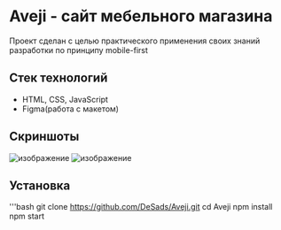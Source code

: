 # Aveji - сайт мебельного магазина 

Проект сделан с целью практического применения своих знаний разработки по принципу mobile-first

## Стек технологий
- HTML, CSS, JavaScript
- Figma(работа с макетом)

## Скриншоты 
![изображение](https://github.com/user-attachments/assets/61146f28-0256-4e5e-a724-10e2372b49de)
![изображение](https://github.com/user-attachments/assets/44eced6a-0511-44d3-962f-7de1aa6fc31c)

## Установка 
'''bash
git clone https://github.com/DeSads/Aveji.git
cd Aveji
npm install
npm start
